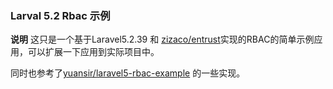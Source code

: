 ### Larval 5.2 Rbac 示例
**说明**
这只是一个基于Laravel5.2.39 和 [zizaco/entrust](https://github.com/Zizaco/entrust "zizaco/entrust")实现的RBAC的简单示例应用，可以扩展一下应用到实际项目中。

同时也参考了[yuansir/laravel5-rbac-example](https://github.com/yuansir/laravel5-rbac-example) 的一些实现。